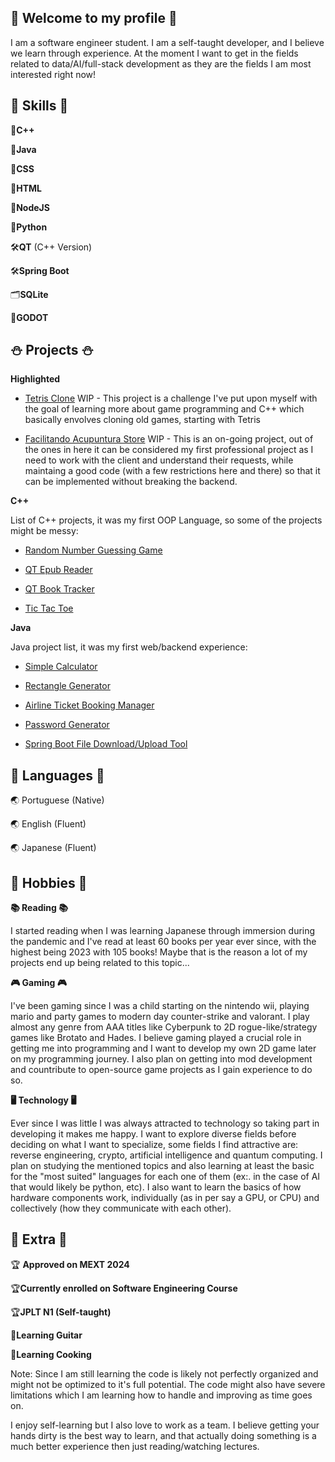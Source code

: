 ## 🍪 Welcome to my profile 🍪

I am a software engineer student. I am a self-taught developer, and I believe we learn through experience. At the moment I want to get in the fields related to data/AI/full-stack development as they are the fields I am most interested right now!

## 📌 Skills 📌

📗**C++**

📗**Java**

📗**CSS**

📗**HTML**

📗**NodeJS**

📗**Python**

🛠**QT** (C++ Version)

🛠**Spring Boot**

🗂**SQLite**

👾**GODOT**


## ⛄ Projects ⛄
**Highlighted**

- [Tetris Clone](https://github.com/aobutakuki/SDL2-Tetris-Clone-Project) 
WIP - This project is a challenge I've put upon myself with the goal of learning more about game programming and C++ which basically envolves cloning old games, starting with Tetris

- [Facilitando Acupuntura Store](https://github.com/aobutakuki/facilitando_acupuntura_loja)
WIP - This is an on-going project, out of the ones in here it can be considered my first professional project as I need to work with the client and understand their requests, while maintaing a good code (with a few restrictions here and there) so that it can be implemented without breaking the backend.


**C++**

List of C++ projects, it was my first OOP Language, so some of the projects might be messy:

- [Random Number Guessing Game](https://github.com/aobutakuki/Random-Number-Guessing-Game)
  
- [QT Epub Reader](https://github.com/aobutakuki/QT-Book-Reader)

- [QT Book Tracker](https://github.com/aobutakuki/QT-Book-Tracker)

- [Tic Tac Toe](https://github.com/aobutakuki/TicTacToe)


**Java**

Java project list, it was my first web/backend experience:

- [Simple Calculator](https://github.com/aobutakuki/Java-Basic-Calculator/blob/main/README.md)

- [Rectangle Generator](https://github.com/aobutakuki/Rectangle-Generator)

- [Airline Ticket Booking Manager](https://github.com/aobutakuki/WIP-Airline-Booking-System)

- [Password Generator](https://github.com/aobutakuki/Password-Generator)

- [Spring Boot File Download/Upload Tool](https://github.com/aobutakuki/fileDownloader/tree/master)


## 📖 Languages 📖
🌏 Portuguese (Native)

🌏 English (Fluent)

🌏 Japanese (Fluent)


## 🎱 Hobbies 🎱
**📚 Reading 📚**

I started reading when I was learning Japanese through immersion during the pandemic and I've read at least 60 books per year ever since, with the highest being 2023 with 105 books!
Maybe that is the reason a lot of my projects end up being related to this topic...


**🎮 Gaming 🎮**

I've been gaming since I was a child starting on the nintendo wii, playing mario and party games to modern day counter-strike and valorant. I play almost any genre from AAA titles like Cyberpunk to 2D rogue-like/strategy games like Brotato and Hades. I believe gaming played a crucial role in getting me into programming and I want to develop my own 2D game later on my programming journey. I also plan on getting into mod development and countribute to open-source game projects as I gain experience to do so.


**🖥 Technology 🖥**

Ever since I was little I was always attracted to technology so taking part in developing it makes me happy. I want to explore diverse fields before deciding on what I want to specialize, some fields I find attractive are: reverse engineering, crypto, artificial intelligence and quantum computing. I plan on studying the mentioned topics and also learning at least the basic for the "most suited" languages for each one of them (ex:. in the case of AI that would likely be python, etc). I also want to learn the basics of how hardware components work, individually (as in per say a GPU, or CPU) and collectively (how they communicate with each other).


## 📁 Extra 📁

🏆 **Approved on MEXT 2024**

🏆**Currently enrolled on Software Engineering Course**

🏆**JPLT N1 (Self-taught)**

🎵**Learning Guitar** 

🍳**Learning Cooking**

Note:
Since I am still learning the code is likely not perfectly organized and might not be optimized to it's full potential. The code might also have severe limitations which I am learning how to handle and improving as time goes on.

I enjoy self-learning but I also love to work as a team. I believe getting your hands dirty is the best way to learn, and that actually doing something is a much better experience then just reading/watching lectures.



